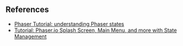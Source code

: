 

## References

* [Phaser Tutorial: understanding Phaser states](https://www.emanueleferonato.com/2014/08/28/phaser-tutorial-understanding-phaser-states/)
* [Tutorial: Phaser.io Splash Screen, Main Menu, and more with State Management](https://github.com/MattMcFarland/phaser-menu-system/)


